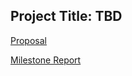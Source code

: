 ## Project Title: TBD

[Proposal](https://docs.google.com/document/d/13-0r-O2JSGWPfmrhUPIA5qj8JhUS4p913gjDu7kqTlg/edit?usp=sharing)

[Milestone Report](https://docs.google.com/document/d/1wn5Zu9N-mlZ1iGB5Fohz71rVLb3Ubckbw8NolaXa878/edit?usp=sharing)
